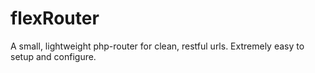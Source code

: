# flexRouter
A small, lightweight php-router for clean, restful urls. Extremely easy to setup and configure.
